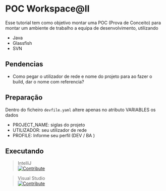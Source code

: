 # POC Workspace@II
Esse tutorial tem como objetivo montar uma POC (Prova de Conceito) para montar um ambiente de trabalho a equipa de desenvolvimento, utilizando
* Java
* Glassfish
* SVN

## Pendencias

* Como pegar o utilizador de rede e nome do projeto para ao fazer o build, dar o nome com referencia?

## Preparação

Dentro do ficheiro ``devfile.yaml`` altere apenas no atributo VARIABLES os dados

* PROJECT_NAME: siglas do projeto
* UTILIZADOR: seu utilizador de rede
* PROFILE: Informe seu perfil (DEV / BA )

## Executando

> IntelliJ <br/>
[![Contribute](https://www.eclipse.org/che/contribute.svg)](https://workspaces.openshift.com#https://github.com/thallesdc/poc-vdi-ii?che-editor=che-incubator/che-idea/latest)

> Visual Studio <br/>
[![Contribute](https://www.eclipse.org/che/contribute.svg)](https://workspaces.openshift.com#https://github.com/thallesdc/poc-vdi-ii?che-editor=che-incubator/che-code/latest)